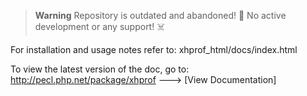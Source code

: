 > **Warning**
> Repository is outdated and abandoned! :no_entry_sign: No active development or any support! :skull_and_crossbones:

For installation and usage notes refer to:
   xhprof_html/docs/index.html

To view the latest version of the doc, go to:
  http://pecl.php.net/package/xhprof ---> [View Documentation]


